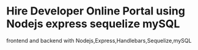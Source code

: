 # Hire Developer Online Portal using Nodejs express sequelize mySQL
frontend and backend with Nodejs,Express,Handlebars,Sequelize,mySQL 


